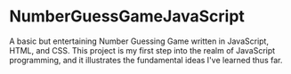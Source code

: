 # NumberGuessGameJavaScript
A basic but entertaining Number Guessing Game written in JavaScript, HTML, and CSS. This project is my first step into the realm of JavaScript programming, and it illustrates the fundamental ideas I've learned thus far.
